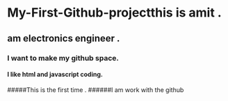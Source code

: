 
# My-First-Github-projectthis is amit .
## am electronics engineer .
### I want to make my github space.
#### I like html and javascript coding.
#####This is the first time .
 ######I am work with the github
